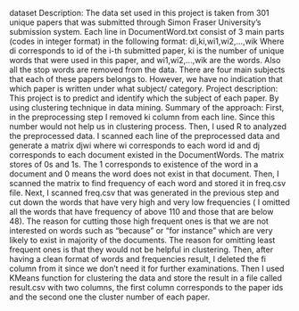 dataset Description:
The data set used in this project is taken from 301 unique papers that was submitted through Simon Fraser University’s submission system. Each line in DocumentWord.txt consist of 3 main parts (codes in integer format) in the following format:
di,ki,wi1,wi2,…,wik
Where di corresponds to id of the i-th submitted paper, ki is the number of unique words that were used in this paper, and wi1,wi2,…,wik are the words. Also all the stop words are removed from the data.
There are four main subjects that each of these papers belongs to. However, we have no indication that which paper is written under what subject/ category.
Project description:
This project is to predict and identify which the subject of each paper. By using clustering technique in data mining.
Summary of the approach:
First, in the preprocessing step I removed ki column from each line. Since this number would not help us in clustering process.
Then, I used R to analyzed the preprocessed data. I scanned each line of the preprocessed data and generate a matrix djwi where wi corresponds to each word id and dj corresponds to each document existed in the DocumentWords. The matrix stores of 0s and 1s. The 1 corresponds to existence of the word in a document and 0 means the word does not exist in that document. Then, I scanned the matrix to find frequency of each word and stored it in freq.csv file. Next, I scanned freq.csv that was generated in the previous step and cut down the words that have very high and very low frequencies ( I omitted all the words that have frequency of above 110 and those that are below 48). The reason for cutting those high frequent ones is that we are not interested on words such as “because” or “for instance” which are very likely to exist in majority of the documents. The reason for omitting least frequent ones is that they would not be helpful in clustering. Then, after having a clean format of words and frequencies result, I deleted the fi column from it since we don’t need it for further examinations. 
Then I used KMeans function for clustering the data and store the result in a file called result.csv with two columns, the first column corresponds to the paper ids and the second one the cluster number of each paper.

